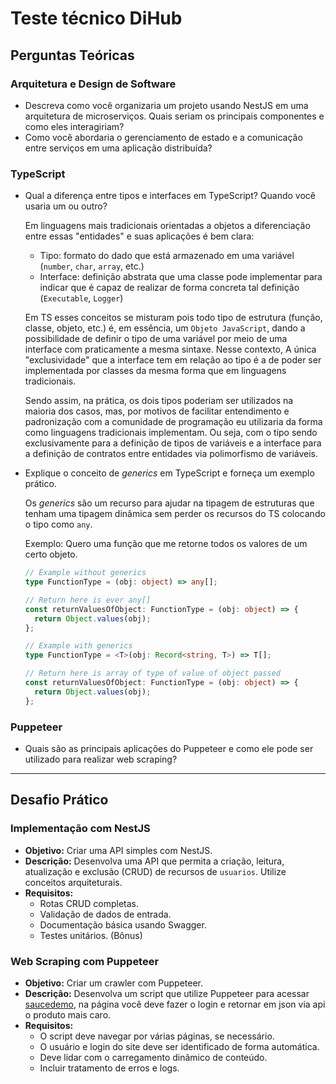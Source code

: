 # Teste técnico DiHub

## Perguntas Teóricas

### Arquitetura e Design de Software

- Descreva como você organizaria um projeto usando NestJS em uma arquitetura de microserviços. Quais seriam os principais componentes e como eles interagiriam?
- Como você abordaria o gerenciamento de estado e a comunicação entre serviços em uma aplicação distribuída?

### TypeScript

- Qual a diferença entre tipos e interfaces em TypeScript? Quando você usaria um ou outro?
  
  Em linguagens mais tradicionais orientadas a objetos a diferenciação entre essas "entidades" e suas aplicações é bem clara:
  - Tipo: formato do dado que está armazenado em uma variável (`number`, `char`, `array`, etc.)
  - Interface: definição abstrata que uma classe pode implementar para indicar que é capaz de realizar de forma concreta tal definição (`Executable`, `Logger`)
  
  Em TS esses conceitos se misturam pois todo tipo de estrutura (função, classe, objeto, etc.) é, em essência, um `Objeto JavaScript`, dando a possibilidade de definir o tipo de uma variável por meio de uma interface com praticamente a mesma sintaxe. Nesse contexto, A única "exclusividade" que a interface tem em relação ao tipo é a de poder ser implementada por classes da mesma forma que em linguagens tradicionais.
  
  Sendo assim, na prática, os dois tipos poderiam ser utilizados na maioria dos casos, mas, por motivos de facilitar entendimento e padronização com a comunidade de programação eu utilizaria da forma como linguagens tradicionais implementam. Ou seja, com o tipo sendo exclusivamente para a definição de tipos de variáveis e a interface para a definição de contratos entre entidades via polimorfismo de variáveis.

- Explique o conceito de *generics* em TypeScript e forneça um exemplo prático.
  
  Os *generics* são um recurso para ajudar na tipagem de estruturas que tenham uma tipagem dinâmica sem perder os recursos do TS colocando o tipo como `any`.
  
  Exemplo: Quero uma função que me retorne todos os valores de um certo objeto.

  ```typescript
  // Example without generics
  type FunctionType = (obj: object) => any[];

  // Return here is ever any[]
  const returnValuesOfObject: FunctionType = (obj: object) => {
    return Object.values(obj);
  };
  ```

  ```typescript
  // Example with generics
  type FunctionType = <T>(obj: Record<string, T>) => T[];

  // Return here is array of type of value of object passed
  const returnValuesOfObject: FunctionType = (obj: object) => {
    return Object.values(obj);
  };
  ```

### Puppeteer

- Quais são as principais aplicações do Puppeteer e como ele pode ser utilizado para realizar web scraping?

---

## Desafio Prático

### Implementação com NestJS

- **Objetivo:** Criar uma API simples com NestJS.
- **Descrição:** Desenvolva uma API que permita a criação, leitura, atualização e exclusão (CRUD) de recursos de `usuarios`. Utilize conceitos arquiteturais.
- **Requisitos:**
  - Rotas CRUD completas.
  - Validação de dados de entrada.
  - Documentação básica usando Swagger.
  - Testes unitários. (Bônus)

### Web Scraping com Puppeteer

- **Objetivo:** Criar um crawler com Puppeteer.
- **Descrição:** Desenvolva um script que utilize Puppeteer para acessar [saucedemo](https://www.saucedemo.com/), na página você deve fazer o login e retornar em json via api o produto mais caro.
- **Requisitos:**
  - O script deve navegar por várias páginas, se necessário.
  - O usuário e login do site deve ser identificado de forma automática.
  - Deve lidar com o carregamento dinâmico de conteúdo.
  - Incluir tratamento de erros e logs.

